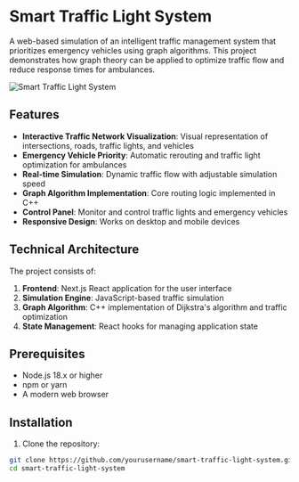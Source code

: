 # Smart Traffic Light System

A web-based simulation of an intelligent traffic management system that prioritizes emergency vehicles using graph algorithms. This project demonstrates how graph theory can be applied to optimize traffic flow and reduce response times for ambulances.

![Smart Traffic Light System](smart-traffic-light-system-fawn.vercel.app
)

## Features

- **Interactive Traffic Network Visualization**: Visual representation of intersections, roads, traffic lights, and vehicles
- **Emergency Vehicle Priority**: Automatic rerouting and traffic light optimization for ambulances
- **Real-time Simulation**: Dynamic traffic flow with adjustable simulation speed
- **Graph Algorithm Implementation**: Core routing logic implemented in C++
- **Control Panel**: Monitor and control traffic lights and emergency vehicles
- **Responsive Design**: Works on desktop and mobile devices

## Technical Architecture

The project consists of:

1. **Frontend**: Next.js React application for the user interface
2. **Simulation Engine**: JavaScript-based traffic simulation
3. **Graph Algorithm**: C++ implementation of Dijkstra's algorithm and traffic optimization
4. **State Management**: React hooks for managing application state

## Prerequisites

- Node.js 18.x or higher
- npm or yarn
- A modern web browser

## Installation

1. Clone the repository:

```bash
git clone https://github.com/yourusername/smart-traffic-light-system.git
cd smart-traffic-light-system
